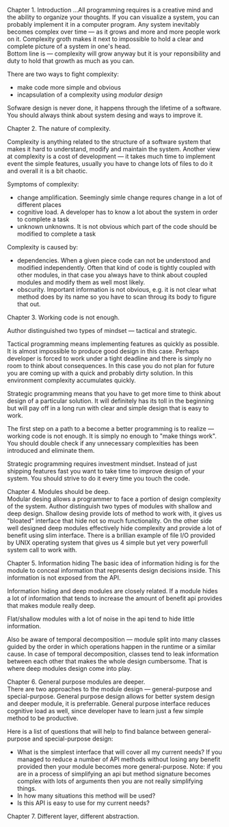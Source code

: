 Chapter 1. Introduction
...All programming requires is a creative mind and the ability to organize your thoughts. If you can visualize a system,
you can probably implement it in a computer program. Any system inevitably becomes complex over time — as it grows and
more and more people work on it. Complexity groth makes it next to impossible to hold a clear and complete picture of
a system in one's head.  
Bottom line is — complexity will grow anyway but it is your reponsibility and duty to hold that growth as much as you
can.   

There are two ways to fight complexity:
- make code more simple and obvious
- incapsulation of a complexity using _modular design_ 

Sofware design is never done, it happens through the lifetime of a software. You should always think about system desing
and ways to improve it.

Chapter 2. The nature of complexity.

Complexity is anything related to the structure of a software system that makes it hard to understand, modify and
maintain the system. Another view at complexity is a cost of development — it takes much time to implement event the
simple features, usually you have to change lots of files to do it and overall it is a bit chaotic.  

Symptoms of complexity:
- change amplification. Seemingly simle change requres change in a lot of different places 
- cognitive load. A developer has to know a lot about the system in order to complete a task 
- unknown unknowns. It is not obvious which part of the code should be modified to complete a task

Complexity is caused by:
- dependencies. When a given piece code can not be understood and modified independently. Often that kind of code is
  tightly coupled with other modules, in that case you always have to think about coupled modules and modify them as
  well most likely.
- obscurity. Important information is not obvious, e.g. it is not clear what method does by its name so you have to scan
  throug its body to figure that out.

Chapter 3. Working code is not enough.

Author distinguished two types of mindset — tactical and strategic.

Tactical programming means implementing features as quickly as possible. It is almost impossible to produce good design
in this case. Perhaps developer is forced to work under a tight deadline and there is simply no room to think about
consequences. In this case you do not plan for future you are coming up with a quick and probably dirty solution. In
this environment complexity accumulates quickly.

Strategic programming means that you have to get more time to think about design of a particular solution. It will
definitely has its toll in the beginning but will pay off in a long run with clear and simple design that is easy to work.

The first step on a path to a become a better programming is to realize — working code is not enough. It is simply no
enough to "make things work". You should double check if any unnecessary complexities has been introduced and eliminate
them.  

Strategic programming requires investment mindset. Instead of just shipping features fast you want to take time to
improve design of your system. You should strive to do it every time you touch the code.


Chapter 4. Modules should be deep.   
Modular desing allows a programmer to face a portion of design complexity of the system. Author distinguish two types of
modules with shallow and deep design. Shallow desing provide lots of method to work with, it gives us "bloated"
interface that hide not so much functionality. On the other side well designed deep modules effectively hide complexity
and provide a lot of benefit using slim interface.
There is a brillian example of file I/O provided by UNIX operating system that gives us 4 simple but yet very powerfull
system call to work with. 

Chapter 5. Information hiding
The basic idea of information hiding is for the module to conceal information that represents design decisions inside.
This information is not exposed from the API.

Information hiding and deep modules are closely related. If a module hides a lot of information that tends to increase the
amount of benefit api provides that makes module really deep. 

Flat/shallow modules with a lot of noise in the api tend to hide little information.

Also be aware of temporal decomposition — module split into many classes guided by the order in which operations happen
in the runtime or a similar cause. In case of temporal decomposition, classes tend to leak information between each
other that makes the whole design cumbersome. That is where deep modules design come into play.

Chapter 6. General purpose modules are deeper.   
There are two approaches to the module design — general-purpose and special-purpose. General purpose design allows for
better system design and deeper module, it is preferrable. General purpose interface reduces cognitive load as well,
since developer have to learn just a few simple method to be productive.  

Here is a list of questions that will help to find balance between general-purpose and special-purpose design:
- What is the simplest interface that will cover all my current needs? If you managed to reduce a number of API methods
  without losing any benefit provided then your module becomes more general-purpose. Note: if you are in a process of
  simplifying an api but method signature becomes complex with lots of arguments then you are not really simplifying
  things.  
- In how many situations this method will be used? 
- Is this API is easy to use for my current needs?


Chapter 7. Different layer, different abstraction.  





